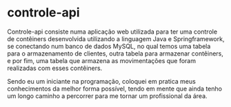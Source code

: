 # controle-api

Controle-api consiste numa aplicação web utilizada para ter uma controle de contêiners desenvolvida utilizando a linguagem Java e Springframework,
se conectando num banco de dados MySQL, no qual temos uma tabela para o armazenamento de clientes,
outra tabela para armazenar contêiners, e por fim, uma tabela que armazena as movimentações que foram realizadas com esses contêiners.

Sendo eu um iniciante na programação, coloquei em pratica meus conhecimentos da melhor forma possível, tendo em mente que ainda tenho
um longo caminho a percorrer para me tornar um profissional da área.
